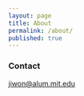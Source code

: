 ```yaml
---
layout: page
title: About
permalink: /about/
published: true
---
```


### Contact

[jiwon@alum.mit.edu](mailto:jiwon@alum.mit.edu)
